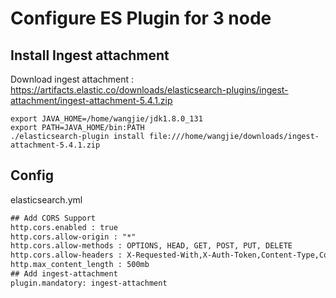 # Configure ES Plugin for 3 node

## Install Ingest attachment

Download ingest attachment : <https://artifacts.elastic.co/downloads/elasticsearch-plugins/ingest-attachment/ingest-attachment-5.4.1.zip>

```
export JAVA_HOME=/home/wangjie/jdk1.8.0_131
export PATH=JAVA_HOME/bin:PATH
./elasticsearch-plugin install file:///home/wangjie/downloads/ingest-attachment-5.4.1.zip

```

## Config

 elasticsearch.yml

```xml
## Add CORS Support
http.cors.enabled : true
http.cors.allow-origin : "*"
http.cors.allow-methods : OPTIONS, HEAD, GET, POST, PUT, DELETE
http.cors.allow-headers : X-Requested-With,X-Auth-Token,Content-Type,Content-Length,Authorization
http.max_content_length : 500mb
## Add ingest-attachment
plugin.mandatory: ingest-attachment

```



